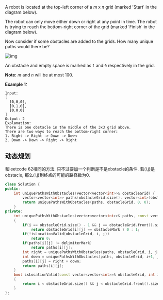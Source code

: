 A robot is located at the top-left corner of a *m* x *n* grid (marked 'Start' in the diagram below).

The robot can only move either down or right at any point in time. The robot is trying to reach the bottom-right corner of the grid (marked 'Finish' in the diagram below).

Now consider if some obstacles are added to the grids. How many unique paths would there be?

![img](https://assets.leetcode.com/uploads/2018/10/22/robot_maze.png)

An obstacle and empty space is marked as `1` and `0` respectively in the grid.

**Note:** *m* and *n* will be at most 100.

**Example 1:**

```
Input:
[
  [0,0,0],
  [0,1,0],
  [0,0,0]
]
Output: 2
Explanation:
There is one obstacle in the middle of the 3x3 grid above.
There are two ways to reach the bottom-right corner:
1. Right -> Right -> Down -> Down
2. Down -> Down -> Right -> Right
```

## 动态规划

和leetcode 62相同的方法. 只不过要加一个判断是不是obstacle的条件. 若(i,j)是obstacle, 那么(i,j)到终点的可能的路径数为0.

```c++
class Solution {
public:
    int uniquePathsWithObstacles(vector<vector<int>>& obstacleGrid) {
        vector<vector<int>> paths(obstacleGrid.size(), vector<int>(obstacleGrid.front().size(), -1));
        return uniquePathsWithObstacles(paths, obstacleGrid, 0, 0);
    }
private:
    int uniquePathsWithObstacles(vector<vector<int>>& paths, const vector<vector<int>>& obstacleGrid, int i, int j, int delimiterMark = -1, int obstacleMark = 1)
    {
        if(i == obstacleGrid.size() - 1 && j == obstacleGrid.front().size() - 1)
            return obstacleGrid[i][j] == obstacleMark ? 0 : 1;
        if(!isLocationValid(obstacleGrid, i, j))
            return 0;
        if(paths[i][j] != delimiterMark)
            return paths[i][j];
        int right = uniquePathsWithObstacles(paths, obstacleGrid, i, j+1);
        int down = uniquePathsWithObstacles(paths, obstacleGrid, i+1, j);
        paths[i][j] = right + down;
        return paths[i][j];
    }
    bool isLocationValid(const vector<vector<int>>& obstacleGrid, int i, int j, int delimiterMark = -1, int obstacleMark = 1)
    {
        return i < obstacleGrid.size() && j < obstacleGrid.front().size() && obstacleGrid[i][j] != obstacleMark;
    }
};
```

